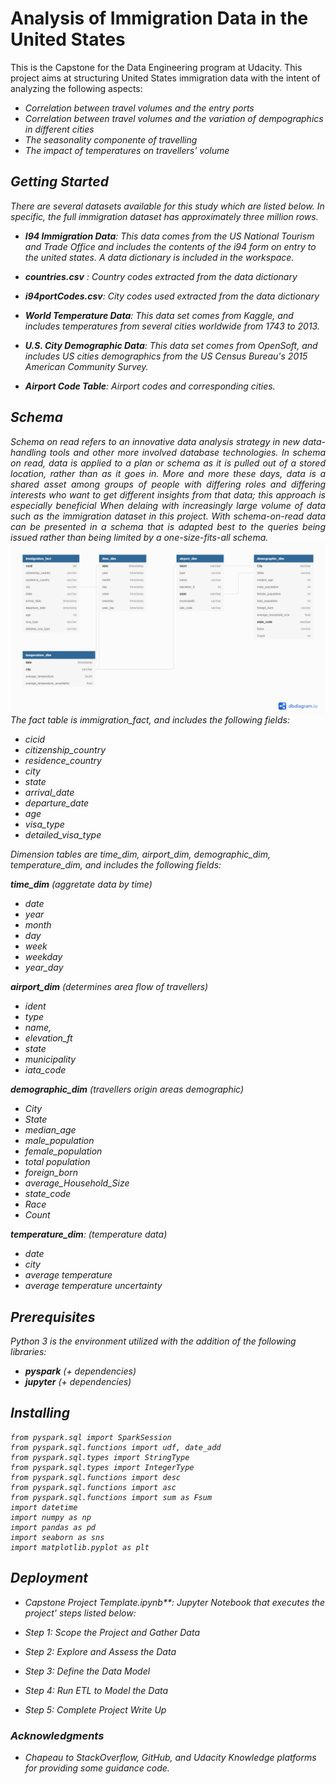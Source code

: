 # Analysis of Immigration Data in the United States

This is the Capstone for the Data Engineering program at Udacity. This project aims at structuring United States immigration data with the intent of analyzing the following aspects:
- <i>Correlation between travel volumes and the entry ports</i>     
- <i>Correlation between travel volumes and the variation of dempographics in different cities</i>
- <i>The seasonality componente of travelling
- <i>The impact of temperatures on travellers' volume</i>

## Getting Started

There are several datasets available for this study which are listed below. In specific, the full immigration dataset has approximately three million rows. 
    
* **I94 Immigration Data**: This data comes from the US National Tourism and Trade Office and includes the contents of the i94 form on entry to the united states. A data dictionary is included in the workspace.
* **countries.csv** : Country codes extracted from the data dictionary
* **i94portCodes.csv**: City codes used extracted from the data dictionary

* **World Temperature Data**: This data set comes from Kaggle, and includes temperatures from several cities worldwide from 1743 to 2013.
* **U.S. City Demographic Data**: This data set comes from OpenSoft, and includes US cities demographics from the US Census Bureau's 2015 American Community Survey.
* **Airport Code Table**: Airport codes and corresponding cities.
    
## Schema

<div align= "justify">Schema on read refers to an innovative data analysis strategy in new data-handling tools and other more involved database technologies. In schema on read, data is applied to a plan or schema as it is pulled out of a stored location, rather than as it goes in. More and more these days, data is a shared asset among groups of people with differing roles and differing interests who want to get different insights from that data; this approach is especially beneficial When delaing with increasingly large volume of data such as the immigration dataset in this project. With schema-on-read data can be presented in a schema that is adapted best to the queries being issued rather than being limited by a one-size-fits-all schema.</div>

<img align="left" src="DBdiagram.png" >
The fact table is immigration_fact, and includes the following fields:
    
* cicid
* citizenship_country
* residence_country
* city
* state
* arrival_date
* departure_date
* age
* visa_type
* detailed_visa_type

Dimension tables are time_dim, airport_dim, demographic_dim, temperature_dim, and includes the following fields:

**time_dim** (aggretate data by time)
* date 
* year 
* month 
* day 
* week
* weekday
* year_day

**airport_dim** (determines area flow of travellers)
* ident
* type 
* name, 
* elevation_ft 
* state
* municipality 
* iata_code

**demographic_dim** (travellers origin areas demographic)
* City 
* State 
* median_age 
* male_population 
* female_population 
* total population
* foreign_born 
* average_Household_Size 
* state_code
* Race 
* Count

**temperature_dim**: (temperature data)
* date 
* city
* average temperature 
* average temperature uncertainty 



## Prerequisites

Python 3 is the environment utilized with the addition of the following libraries:

* __pyspark__ (+ dependencies) 
* __jupyter__ (+ dependencies) 

## Installing

```
from pyspark.sql import SparkSession
from pyspark.sql.functions import udf, date_add
from pyspark.sql.types import StringType
from pyspark.sql.types import IntegerType
from pyspark.sql.functions import desc
from pyspark.sql.functions import asc
from pyspark.sql.functions import sum as Fsum
import datetime
import numpy as np
import pandas as pd
import seaborn as sns
import matplotlib.pyplot as plt
```

## Deployment


* Capstone Project Template.ipynb**: Jupyter Notebook that executes the project' steps listed below:


* Step 1: Scope the Project and Gather Data
* Step 2: Explore and Assess the Data
* Step 3: Define the Data Model
* Step 4: Run ETL to Model the Data
* Step 5: Complete Project Write Up




### _Acknowledgments_

* Chapeau to StackOverflow, GitHub, and Udacity Knowledge platforms for providing some guidance code.
